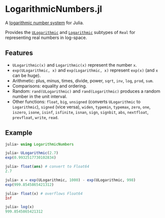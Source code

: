 # LogarithmicNumbers.jl

A [logarithmic number system](https://en.wikipedia.org/wiki/Logarithmic_number_system) for Julia.

Provides the [`ULogarithmic`](@ref) and [`Logarithmic`](@ref) subtypes of `Real` for representing real numbers in log-space.

## Features

* `ULogarithmic(x)` and `Logarithmic(x)` represent the number `x`.
* `exp(ULogarithmic, x)` and `exp(Logarithmic, x)` represent `exp(x)` (and `x` can be huge).
* Arithmetic: plus, minus, times, divide, power, `sqrt`, `inv`, `log`, `prod`, `sum`.
* Comparisons: equality and ordering.
* Random: `rand(ULogarithmic)` and `rand(Logarithmic)` produces a random number in the unit interval.
* Other functions: `float`, `big`, `unsigned` (converts `ULogarithmic` to `Logarithmic`), `signed` (vice versa), `widen`, `typemin`, `typemax`, `zero`, `one`, `iszero`, `isone`, `isinf`, `isfinite`, `isnan`, `sign`, `signbit`, `abs`, `nextfloat`, `prevfloat`, `write`, `read`.

## Example
```julia
julia> using LogarithmicNumbers

julia> ULogarithmic(2.7)
exp(0.9932517730102834)

julia> float(ans) # convert to Float64
2.7

julia> x = exp(ULogarithmic, 1000) - exp(ULogarithmic, 998)
exp(999.8545865421312)

julia> float(x) # overflows Float64
Inf

julia> log(x)
999.8545865421312
```

